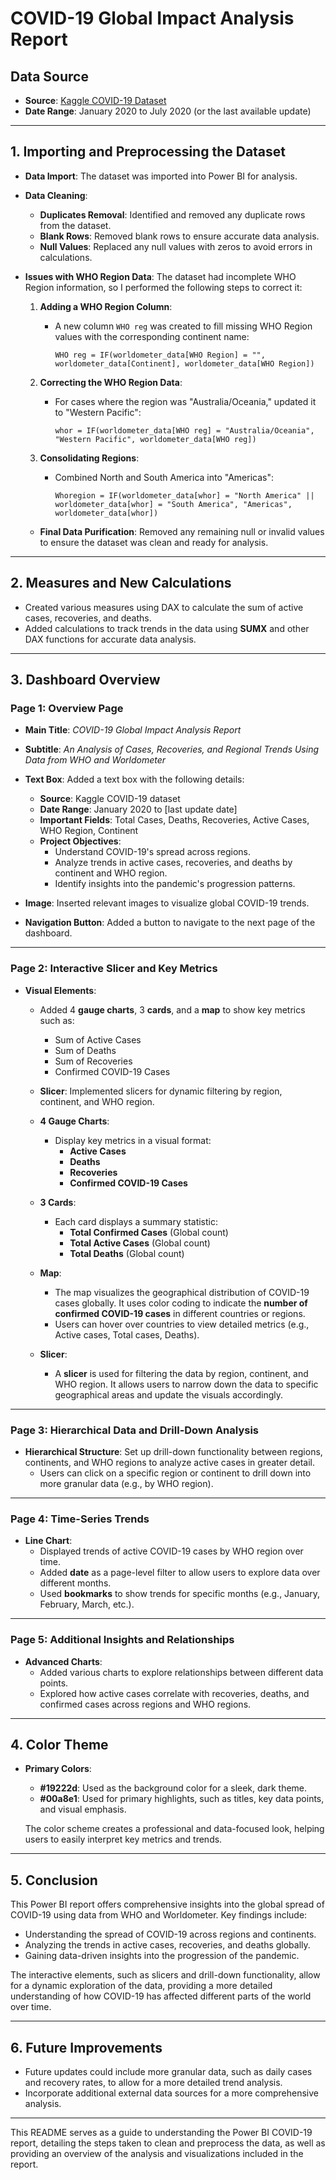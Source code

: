 # COVID-19 Global Impact Analysis Report

## Data Source
- **Source**: [Kaggle COVID-19 Dataset](https://www.kaggle.com/datasets/imdevskp/corona-virus-report)
- **Date Range**: January 2020 to July 2020 (or the last available update)

---

## 1. Importing and Preprocessing the Dataset

- **Data Import**: The dataset was imported into Power BI for analysis.
- **Data Cleaning**:
  - **Duplicates Removal**: Identified and removed any duplicate rows from the dataset.
  - **Blank Rows**: Removed blank rows to ensure accurate data analysis.
  - **Null Values**: Replaced any null values with zeros to avoid errors in calculations.

- **Issues with WHO Region Data**:
  The dataset had incomplete WHO Region information, so I performed the following steps to correct it:

  1. **Adding a WHO Region Column**:
     - A new column `WHO reg` was created to fill missing WHO Region values with the corresponding continent name:
       ```DAX
       WHO reg = IF(worldometer_data[WHO Region] = "", worldometer_data[Continent], worldometer_data[WHO Region])
       ```

  2. **Correcting the WHO Region Data**:
     - For cases where the region was "Australia/Oceania," updated it to "Western Pacific":
       ```DAX
       whor = IF(worldometer_data[WHO reg] = "Australia/Oceania", "Western Pacific", worldometer_data[WHO reg])
       ```

  3. **Consolidating Regions**:
     - Combined North and South America into "Americas":
       ```DAX
       Whoregion = IF(worldometer_data[whor] = "North America" || worldometer_data[whor] = "South America", "Americas", worldometer_data[whor])
       ```

  - **Final Data Purification**: Removed any remaining null or invalid values to ensure the dataset was clean and ready for analysis.

---

## 2. Measures and New Calculations

- Created various measures using DAX to calculate the sum of active cases, recoveries, and deaths.
- Added calculations to track trends in the data using **SUMX** and other DAX functions for accurate data analysis.

---

## 3. Dashboard Overview

### Page 1: Overview Page
- **Main Title**: *COVID-19 Global Impact Analysis Report*
- **Subtitle**: *An Analysis of Cases, Recoveries, and Regional Trends Using Data from WHO and Worldometer*

- **Text Box**: Added a text box with the following details:
  - **Source**: Kaggle COVID-19 dataset
  - **Date Range**: January 2020 to [last update date]
  - **Important Fields**: Total Cases, Deaths, Recoveries, Active Cases, WHO Region, Continent
  - **Project Objectives**:
    - Understand COVID-19's spread across regions.
    - Analyze trends in active cases, recoveries, and deaths by continent and WHO region.
    - Identify insights into the pandemic's progression patterns.

- **Image**: Inserted relevant images to visualize global COVID-19 trends.

- **Navigation Button**: Added a button to navigate to the next page of the dashboard.

---

### Page 2: Interactive Slicer and Key Metrics
- **Visual Elements**:
  - Added 4 **gauge charts**, 3 **cards**, and a **map** to show key metrics such as:
    - Sum of Active Cases
    - Sum of Deaths
    - Sum of Recoveries
    - Confirmed COVID-19 Cases
  - **Slicer**: Implemented slicers for dynamic filtering by region, continent, and WHO region.

  - **4 Gauge Charts**: 
    - Display key metrics in a visual format:
      - **Active Cases**
      - **Deaths**
      - **Recoveries**
      - **Confirmed COVID-19 Cases**
    
  - **3 Cards**: 
    - Each card displays a summary statistic:
      - **Total Confirmed Cases** (Global count)
      - **Total Active Cases** (Global count)
      - **Total Deaths** (Global count)
    
  - **Map**: 
    - The map visualizes the geographical distribution of COVID-19 cases globally. It uses color coding to indicate the **number of confirmed COVID-19 cases** in different countries or regions.
    - Users can hover over countries to view detailed metrics (e.g., Active cases, Total cases, Deaths).

  - **Slicer**:
    - A **slicer** is used for filtering the data by region, continent, and WHO region. It allows users to narrow down the data to specific geographical areas and update the visuals accordingly.

---

### Page 3: Hierarchical Data and Drill-Down Analysis
- **Hierarchical Structure**: Set up drill-down functionality between regions, continents, and WHO regions to analyze active cases in greater detail.
  - Users can click on a specific region or continent to drill down into more granular data (e.g., by WHO region).

---

### Page 4: Time-Series Trends
- **Line Chart**: 
  - Displayed trends of active COVID-19 cases by WHO region over time.
  - Added **date** as a page-level filter to allow users to explore data over different months.
  - Used **bookmarks** to show trends for specific months (e.g., January, February, March, etc.).

---

### Page 5: Additional Insights and Relationships
- **Advanced Charts**: 
  - Added various charts to explore relationships between different data points.
  - Explored how active cases correlate with recoveries, deaths, and confirmed cases across regions and WHO regions.

---

## 4. Color Theme
- **Primary Colors**:
  - **#19222d**: Used as the background color for a sleek, dark theme.
  - **#00a8e1**: Used for primary highlights, such as titles, key data points, and visual emphasis.

  The color scheme creates a professional and data-focused look, helping users to easily interpret key metrics and trends.

---

## 5. Conclusion

This Power BI report offers comprehensive insights into the global spread of COVID-19 using data from WHO and Worldometer. Key findings include:

- Understanding the spread of COVID-19 across regions and continents.
- Analyzing the trends in active cases, recoveries, and deaths globally.
- Gaining data-driven insights into the progression of the pandemic.

The interactive elements, such as slicers and drill-down functionality, allow for a dynamic exploration of the data, providing a more detailed understanding of how COVID-19 has affected different parts of the world over time.

---

## 6. Future Improvements
- Future updates could include more granular data, such as daily cases and recovery rates, to allow for a more detailed trend analysis.
- Incorporate additional external data sources for a more comprehensive analysis.

---

This README serves as a guide to understanding the Power BI COVID-19 report, detailing the steps taken to clean and preprocess the data, as well as providing an overview of the analysis and visualizations included in the report.
